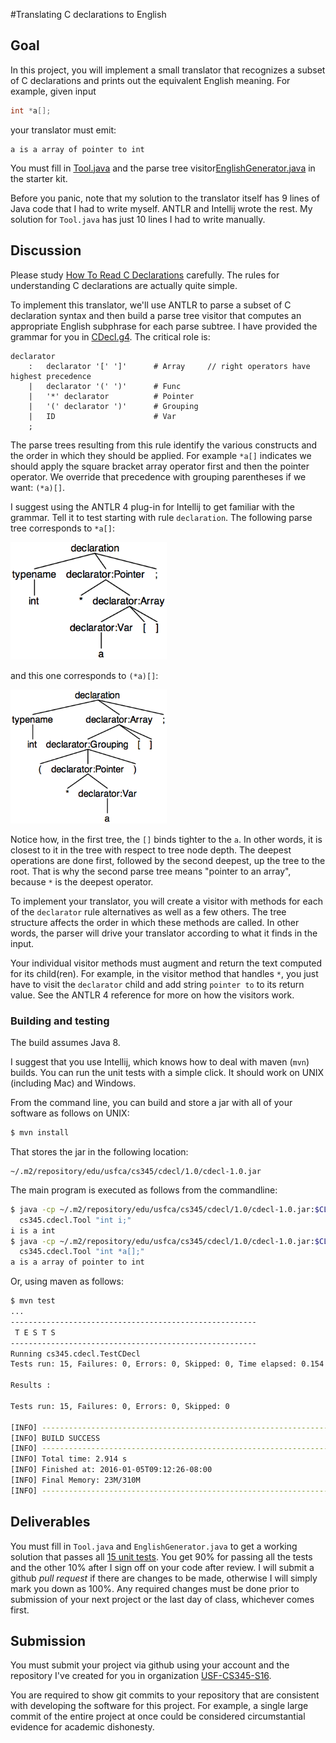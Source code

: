 #Translating C declarations to English


## Goal

In this project, you will implement a small translator that recognizes a subset of C declarations and prints out the equivalent English meaning. For example, given input

```C
int *a[];
```

your translator must emit:

```
a is a array of pointer to int
```

You must fill in [Tool.java](https://github.com/USF-CS345-starterkits/parrt-cdecl/blob/master/src/cs345/cdecl/Tool.java) and the parse tree visitor[EnglishGenerator.java](https://github.com/USF-CS345-starterkits/parrt-cdecl/blob/master/src/cs345/cdecl/EnglishGenerator.java) in the starter kit.

Before you panic, note that my solution to the translator itself has 9 lines of Java code that I had to write myself. ANTLR and Intellij wrote the rest.  My solution for `Tool.java` has just 10 lines I had to write manually.

## Discussion

Please study [How To Read C Declarations](http://blog.parr.us/2014/12/29/how-to-read-c-declarations/) carefully. The rules for understanding C declarations are actually quite simple.

To implement this translator, we'll use ANTLR to parse a subset of C declaration syntax and then build a parse tree visitor that computes an appropriate English subphrase for each parse subtree. I have provided the grammar for you in [CDecl.g4](https://github.com/USF-CS345-starterkits/parrt-cdecl/blob/master/grammars/cs345/cdecl/CDecl.g4). The critical role is:

```
declarator
    :	declarator '[' ']'		# Array		// right operators have highest precedence
    |	declarator '(' ')'		# Func
    |	'*' declarator			# Pointer
    |	'(' declarator ')'		# Grouping
    |	ID						# Var
    ;
```

The parse trees resulting from this rule identify the various constructs and the order in which they should be applied. For example `*a[]` indicates we should apply the square bracket array operator first and then the pointer operator. We override that precedence with grouping parentheses if we want: `(*a)[]`.

I suggest using the ANTLR 4 plug-in for Intellij to get familiar with the grammar. Tell it to test starting with rule `declaration`.  The following parse tree corresponds to `*a[]`:

<img src=images/array-ptrs.png width=250>

and this one corresponds to `(*a)[]`:

<img src=images/ptr-array.png width=250>

Notice how, in the first tree, the `[]` binds tighter to the `a`. In other words, it is closest to it in the tree with respect to tree node depth. The deepest operations are done first, followed by the second deepest, up the tree to the root. That is why the second parse tree means "pointer to an array", because `*` is the deepest operator.

To implement your translator, you will create a visitor with methods for each of the `declarator` rule alternatives as well as a few others. The tree structure affects the order in which these methods are called. In other words, the parser will drive your translator according to what it finds in the input. 

Your individual visitor methods must augment and return the text computed for its child(ren). For example, in the visitor method that handles `*`, you just have to visit the `declarator` child and add string `pointer to` to its return value. See the ANTLR 4 reference for more on how the visitors work.

### Building and testing

The build assumes Java 8.

I suggest that you use Intellij, which knows how to deal with maven (`mvn`) builds. You can run the unit tests with a simple click. It should work on UNIX (including Mac) and Windows.

From the command line, you can build and store a jar with all of your software as follows on UNIX:

```bash
$ mvn install
```

That stores the jar in the following location:

```
~/.m2/repository/edu/usfca/cs345/cdecl/1.0/cdecl-1.0.jar
```

The main program is executed as follows from the commandline:

```bash
$ java -cp ~/.m2/repository/edu/usfca/cs345/cdecl/1.0/cdecl-1.0.jar:$CLASSPATH \
  cs345.cdecl.Tool "int i;"
i is a int
$ java -cp ~/.m2/repository/edu/usfca/cs345/cdecl/1.0/cdecl-1.0.jar:$CLASSPATH \
  cs345.cdecl.Tool "int *a[];"
a is a array of pointer to int
```

Or, using maven as follows:

```bash
$ mvn test
...
-------------------------------------------------------
 T E S T S
-------------------------------------------------------
Running cs345.cdecl.TestCDecl
Tests run: 15, Failures: 0, Errors: 0, Skipped: 0, Time elapsed: 0.154 sec

Results :

Tests run: 15, Failures: 0, Errors: 0, Skipped: 0

[INFO] ------------------------------------------------------------------------
[INFO] BUILD SUCCESS
[INFO] ------------------------------------------------------------------------
[INFO] Total time: 2.914 s
[INFO] Finished at: 2016-01-05T09:12:26-08:00
[INFO] Final Memory: 23M/310M
[INFO] ------------------------------------------------------------------------
```

## Deliverables

You must fill in `Tool.java` and `EnglishGenerator.java` to get a working solution that passes all [15 unit tests](https://github.com/USF-CS345-starterkits/parrt-cdecl/blob/master/test/cs345/cdecl/TestCDecl.java).  You get 90% for passing all the tests and the other 10% after I sign off on your code after review. I will submit a github *pull request* if there are changes to be made, otherwise I will simply mark you down as 100%. Any required changes must be done prior to submission of your next project or the last day of class, whichever comes first.

## Submission

You must submit your project via github using your account and the repository I've created for you in organization [USF-CS345-S16](https://github.com/USF-CS345-S16).

You are required to show git commits to your repository that are consistent with developing the software for this project. For example, a single large commit of the entire project at once could be considered circumstantial evidence for academic dishonesty.
